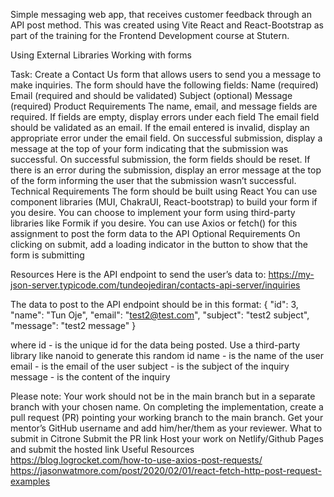 Simple messaging web app, that receives customer feedback through an API post method. This was created using Vite React and React-Bootstrap as part of the training for the Frontend Development course at Stutern.

Using External Libraries
Working with forms

Task:
Create a Contact Us form that allows users to send you a message to make inquiries. The form should have the following fields:
Name (required)
Email (required and should be validated)
Subject (optional)
Message (required)
Product Requirements 
The name, email, and message fields are required. If fields are empty, display errors under each field
The email field should be validated as an email. If the email entered is invalid, display an appropriate error under the email field.
On successful submission, display a message at the top of your form indicating that the submission was successful.
On successful submission, the form fields should be reset.
If there is an error during the submission, display an error message at the top of the form informing the user that the submission wasn’t successful.
Technical Requirements
The form should be built using React
You can use component libraries (MUI, ChakraUI, React-bootstrap) to build your form if you desire.
You can choose to implement your form using third-party libraries like Formik if you desire.
You can use Axios or fetch() for this assignment to post the form data to the API
Optional Requirements
On clicking on submit, add a loading indicator in the button to show that the form is submitting

Resources
Here is the API endpoint to send the user’s data to:
https://my-json-server.typicode.com/tundeojediran/contacts-api-server/inquiries

The data to post to the API endpoint should be in this format:
{
    "id": 3,
    "name": "Tun Oje",
    "email": "test2@test.com",
    "subject": "test2 subject",
    "message": "test2 message"
}

where
id - is the unique id for the data being posted. Use a third-party library like nanoid to generate this random id
name - is the name of the user
email - is the email of the user
subject - is the subject of the inquiry 
message - is the content of the inquiry

Please note:
Your work should not be in the main branch but in a separate branch with your chosen name.
On completing the implementation, create a pull request (PR) pointing your working branch to the main branch.
Get your mentor’s GitHub username and add him/her/them as your reviewer.
What to submit in Citrone
Submit the PR link
Host your work on Netlify/Github Pages and submit the hosted link
Useful Resources 
https://blog.logrocket.com/how-to-use-axios-post-requests/
https://jasonwatmore.com/post/2020/02/01/react-fetch-http-post-request-examples



